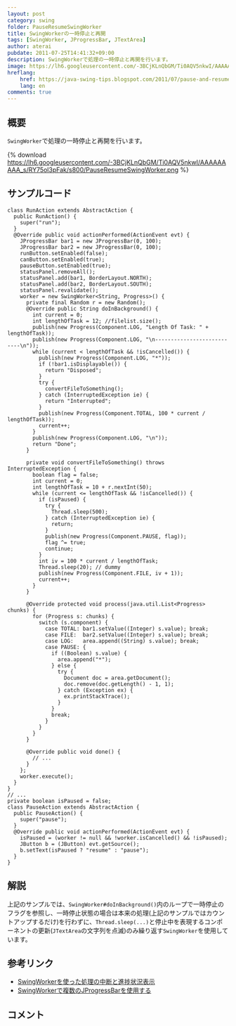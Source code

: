 ```yaml
---
layout: post
category: swing
folder: PauseResumeSwingWorker
title: SwingWorkerの一時停止と再開
tags: [SwingWorker, JProgressBar, JTextArea]
author: aterai
pubdate: 2011-07-25T14:41:32+09:00
description: SwingWorkerで処理の一時停止と再開を行います。
image: https://lh6.googleusercontent.com/-3BCjKLnQbGM/Ti0AQV5nkwI/AAAAAAAAA_s/RY75ol3pFak/s800/PauseResumeSwingWorker.png
hreflang:
    href: https://java-swing-tips.blogspot.com/2011/07/pause-and-resume-swingworker.html
    lang: en
comments: true
---
```

## 概要
`SwingWorker`で処理の一時停止と再開を行います。

{% download https://lh6.googleusercontent.com/-3BCjKLnQbGM/Ti0AQV5nkwI/AAAAAAAAA_s/RY75ol3pFak/s800/PauseResumeSwingWorker.png %}

## サンプルコード
<pre class="prettyprint"><code>class RunAction extends AbstractAction {
  public RunAction() {
    super("run");
  }
  @Override public void actionPerformed(ActionEvent evt) {
    JProgressBar bar1 = new JProgressBar(0, 100);
    JProgressBar bar2 = new JProgressBar(0, 100);
    runButton.setEnabled(false);
    canButton.setEnabled(true);
    pauseButton.setEnabled(true);
    statusPanel.removeAll();
    statusPanel.add(bar1, BorderLayout.NORTH);
    statusPanel.add(bar2, BorderLayout.SOUTH);
    statusPanel.revalidate();
    worker = new SwingWorker&lt;String, Progress&gt;() {
      private final Random r = new Random();
      @Override public String doInBackground() {
        int current = 0;
        int lengthOfTask = 12; //filelist.size();
        publish(new Progress(Component.LOG, "Length Of Task: " + lengthOfTask));
        publish(new Progress(Component.LOG, "\n---------------------------\n"));
        while (current &lt; lengthOfTask &amp;&amp; !isCancelled()) {
          publish(new Progress(Component.LOG, "*"));
          if (!bar1.isDisplayable()) {
            return "Disposed";
          }
          try {
            convertFileToSomething();
          } catch (InterruptedException ie) {
            return "Interrupted";
          }
          publish(new Progress(Component.TOTAL, 100 * current / lengthOfTask));
          current++;
        }
        publish(new Progress(Component.LOG, "\n"));
        return "Done";
      }

      private void convertFileToSomething() throws InterruptedException {
        boolean flag = false;
        int current = 0;
        int lengthOfTask = 10 + r.nextInt(50);
        while (current &lt;= lengthOfTask &amp;&amp; !isCancelled()) {
          if (isPaused) {
            try {
              Thread.sleep(500);
            } catch (InterruptedException ie) {
              return;
            }
            publish(new Progress(Component.PAUSE, flag));
            flag ^= true;
            continue;
          }
          int iv = 100 * current / lengthOfTask;
          Thread.sleep(20); // dummy
          publish(new Progress(Component.FILE, iv + 1));
          current++;
        }
      }

      @Override protected void process(java.util.List&lt;Progress&gt; chunks) {
        for (Progress s: chunks) {
          switch (s.component) {
            case TOTAL: bar1.setValue((Integer) s.value); break;
            case FILE:  bar2.setValue((Integer) s.value); break;
            case LOG:   area.append((String) s.value); break;
            case PAUSE: {
              if ((Boolean) s.value) {
                area.append("*");
              } else {
                try {
                  Document doc = area.getDocument();
                  doc.remove(doc.getLength() - 1, 1);
                } catch (Exception ex) {
                  ex.printStackTrace();
                }
              }
              break;
            }
          }
        }
      }

      @Override public void done() {
        // ...
      }
    };
    worker.execute();
  }
}
// ...
private boolean isPaused = false;
class PauseAction extends AbstractAction {
  public PauseAction() {
    super("pause");
  }
  @Override public void actionPerformed(ActionEvent evt) {
    isPaused = (worker != null &amp;&amp; !worker.isCancelled() &amp;&amp; !isPaused);
    JButton b = (JButton) evt.getSource();
    b.setText(isPaused ? "resume" : "pause");
  }
}
</code></pre>

## 解説
上記のサンプルでは、`SwingWorker#doInBackground()`内のループで一時停止のフラグを参照し、一時停止状態の場合は本来の処理(上記のサンプルではカウントアップするだけ)を行わずに、`Thread.sleep(...)`と停止中を表現するコンポーネントの更新(`JTextArea`の文字列を点滅)のみ繰り返す`SwingWorker`を使用しています。

## 参考リンク
- [SwingWorkerを使った処理の中断と進捗状況表示](https://ateraimemo.com/Swing/SwingWorker.html)
- [SwingWorkerで複数のJProgressBarを使用する](https://ateraimemo.com/Swing/TwoProgressBars.html)

<!-- dummy comment line for breaking list -->

## コメント
